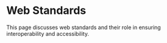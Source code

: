 # Web Standards

This page discusses web standards and their role in ensuring interoperability and accessibility.
